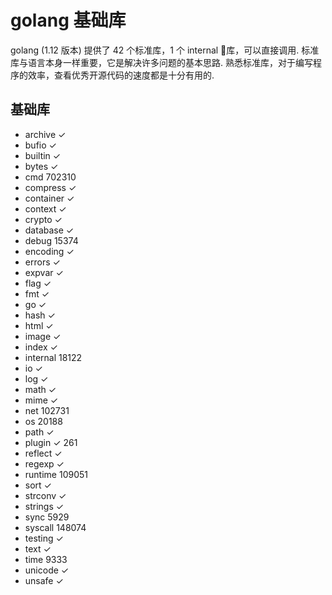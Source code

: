 # golang 基础库
golang (1.12 版本) 提供了 42 个标准库，1 个 internal 库，可以直接调用. 标准库与语言本身一样重要，它是解决许多问题的基本思路. 熟悉标准库，对于编写程序的效率，查看优秀开源代码的速度都是十分有用的.

## 基础库
+ archive ✓
+ bufio ✓
+ builtin ✓
+ bytes ✓
+ cmd 702310
+ compress ✓
+ container ✓
+ context ✓
+ crypto ✓
+ database ✓
+ debug 15374
+ encoding ✓
+ errors ✓
+ expvar ✓
+ flag ✓
+ fmt ✓
+ go ✓
+ hash ✓
+ html ✓
+ image ✓
+ index ✓
+ internal 18122
+ io ✓
+ log ✓
+ math ✓
+ mime ✓
+ net 102731
+ os 20188
+ path ✓
+ plugin ✓ 261
+ reflect ✓
+ regexp ✓
+ runtime 109051
+ sort ✓
+ strconv ✓
+ strings ✓
+ sync 5929
+ syscall 148074
+ testing ✓
+ text ✓
+ time 9333
+ unicode ✓
+ unsafe ✓

